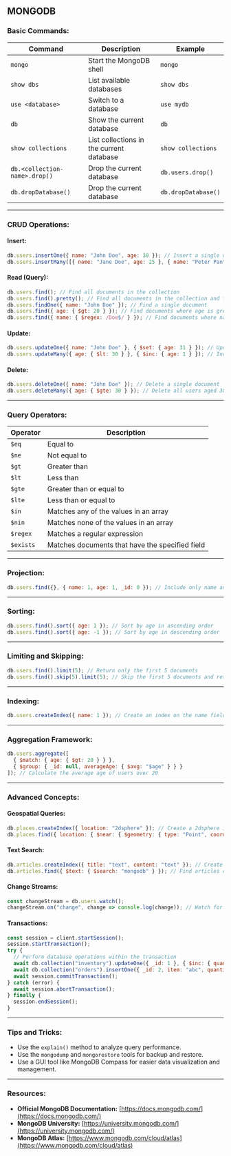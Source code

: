 ## **MONGODB**

### **Basic Commands:**

| Command                       | Description                              | Example             |
| ----------------------------- | ---------------------------------------- | ------------------- |
| `mongo`                       | Start the MongoDB shell                  | `mongo`             |
| `show dbs`                    | List available databases                 | `show dbs`          |
| `use <database>`              | Switch to a database                     | `use mydb`          |
| `db`                          | Show the current database                | `db`                |
| `show collections`            | List collections in the current database | `show collections`  |
| `db.<collection-name>.drop()` | Drop the current database                | `db.users.drop()`   |
| `db.dropDatabase()`           | Drop the current database                | `db.dropDatabase()` |

---

### **CRUD Operations:**

#### **Insert:**

```javascript
db.users.insertOne({ name: "John Doe", age: 30 }); // Insert a single document
db.users.insertMany([{ name: "Jane Doe", age: 25 }, { name: "Peter Pan", age: 18 }]); // Insert multiple documents
```

#### **Read (Query):**

```javascript
db.users.find(); // Find all documents in the collection
db.users.find().pretty(); // Find all documents in the collection and format the output
db.users.findOne({ name: "John Doe" }); // Find a single document
db.users.find({ age: { $gt: 20 } }); // Find documents where age is greater than 20
db.users.find({ name: { $regex: /Doe$/ } }); // Find documents where name ends with "Doe"
```

#### **Update:**

```javascript
db.users.updateOne({ name: "John Doe" }, { $set: { age: 31 } }); // Update a single document
db.users.updateMany({ age: { $lt: 30 } }, { $inc: { age: 1 } }); // Increment age by 1 for all users under 30
```

#### **Delete:**

```javascript
db.users.deleteOne({ name: "John Doe" }); // Delete a single document
db.users.deleteMany({ age: { $gte: 30 } }); // Delete all users aged 30 or older
```

---

### **Query Operators:**

| Operator  | Description                                     |
| --------- | ----------------------------------------------- |
| `$eq`     | Equal to                                        |
| `$ne`     | Not equal to                                    |
| `$gt`     | Greater than                                    |
| `$lt`     | Less than                                       |
| `$gte`    | Greater than or equal to                        |
| `$lte`    | Less than or equal to                           |
| `$in`     | Matches any of the values in an array           |
| `$nin`    | Matches none of the values in an array          |
| `$regex`  | Matches a regular expression                    |
| `$exists` | Matches documents that have the specified field |

---

### **Projection:**

```javascript
db.users.find({}, { name: 1, age: 1, _id: 0 }); // Include only name and age, exclude _id
```

---

### **Sorting:**

```javascript
db.users.find().sort({ age: 1 }); // Sort by age in ascending order
db.users.find().sort({ age: -1 }); // Sort by age in descending order
```

---

### **Limiting and Skipping:**

```javascript
db.users.find().limit(5); // Return only the first 5 documents
db.users.find().skip(5).limit(5); // Skip the first 5 documents and return the next 5
```

---

### **Indexing:**

```javascript
db.users.createIndex({ name: 1 }); // Create an index on the name field
```

---

### **Aggregation Framework:**

```javascript
db.users.aggregate([
  { $match: { age: { $gt: 20 } } },
  { $group: { _id: null, averageAge: { $avg: "$age" } } }
]); // Calculate the average age of users over 20
```

---

### **Advanced Concepts:**

#### **Geospatial Queries:**

```javascript
db.places.createIndex({ location: "2dsphere" }); // Create a 2dsphere index for location data
db.places.find({ location: { $near: { $geometry: { type: "Point", coordinates: [ -73.9667, 40.78 ] } } } }); // Find places near a specific point
```

#### **Text Search:**

```javascript
db.articles.createIndex({ title: "text", content: "text" }); // Create a text index on title and content
db.articles.find({ $text: { $search: "mongodb" } }); // Find articles containing the word "mongodb"
```

#### **Change Streams:**

```javascript
const changeStream = db.users.watch();
changeStream.on("change", change => console.log(change)); // Watch for changes in the users collection
```

#### **Transactions:**

```javascript
const session = client.startSession();
session.startTransaction();
try {
  // Perform database operations within the transaction
  await db.collection("inventory").updateOne({ _id: 1 }, { $inc: { quantity: -1 } }, { session });
  await db.collection("orders").insertOne({ _id: 2, item: "abc", quantity: 1 }, { session });
  await session.commitTransaction();
} catch (error) {
  await session.abortTransaction();
} finally {
  session.endSession();
}
```

---

### **Tips and Tricks:**

* Use the `explain()` method to analyze query performance.
* Use the `mongodump` and `mongorestore` tools for backup and restore.
* Use a GUI tool like MongoDB Compass for easier data visualization and management.

---

### **Resources:**

* **Official MongoDB Documentation:** [https://docs.mongodb.com/](https://docs.mongodb.com/)
* **MongoDB University:** [https://university.mongodb.com/](https://university.mongodb.com/)
* **MongoDB Atlas:** [https://www.mongodb.com/cloud/atlas](https://www.mongodb.com/cloud/atlas)
